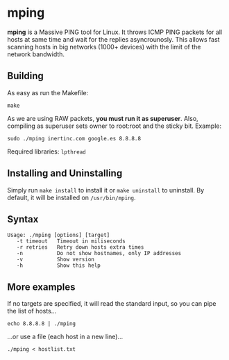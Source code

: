 # mping
**mping** is a Massive PING tool for Linux. It throws ICMP PING packets for all hosts at same time and wait for the replies asyncrounosly. This allows fast scanning hosts in big networks (1000+ devices) with the limit of the network bandwidth.

## Building
As easy as run the Makefile:
```
make
```
As we are using RAW packets, **you must run it as superuser**. Also, compiling as superuser sets owner to root:root and the sticky bit. Example:
```
sudo ./mping inertinc.com google.es 8.8.8.8
```
Required libraries: ```lpthread```

## Installing and Uninstalling
Simply run ```make install``` to install it or ```make uninstall``` to uninstall. By default, it will be installed on ```/usr/bin/mping```.

## Syntax
```
Usage: ./mping [options] [target]
   -t timeout   Timeout in miliseconds
   -r retries   Retry down hosts extra times
   -n           Do not show hostnames, only IP addresses
   -v           Show version
   -h           Show this help
```

## More examples
If no targets are specified, it will read the standard input, so you can pipe the list of hosts...
```
echo 8.8.8.8 | ./mping
```
...or use a file (each host in a new line)...
```
./mping < hostlist.txt
```

